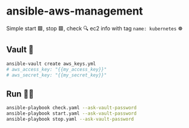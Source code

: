 # ansible-aws-management
Simple start 🟩, stop 🟥, check 🔍 ec2 info with tag ```name: kubernetes``` ☸️

## Vault 🔐

```bash
ansible-vault create aws_keys.yml
# aws_access_key: "{{my_access_key}}"
# aws_secret_key: "{{my_secret_key}}"
```

## Run 🏃‍♂️

```bash
ansible-playbook check.yaml --ask-vault-password
ansible-playbook start.yaml --ask-vault-password
ansible-playbook stop.yaml --ask-vault-password
```
